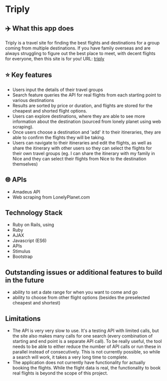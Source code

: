 # Triply
## ✈️ What this app does
Triply is a travel site for finding the best flights and destinations for a group coming from multiple destinations. If you have family overseas and are always struggling to figure out the best place to meet, with decent flights for everyone, then this site is for you! URL: [triply](https://www.triply.world)


## ⭐ Key features
- Users input the details of their travel groups
- Search feature queries the API for real flights from each starting point to various destinations
- Results are sorted by price or duration, and flights are stored for the cheapest and shorted flight options. 
- Users can explore destinations, where they are able to see more information about the destination (sourced from lonely planet using web scraping). 
- Once users choose a destination and 'add' it to their itineraries, they are able to confirm the flights they will be taking.
- Users can navigate to their itineraries and edit the flights, as well as share the itinerary with other users so they can select the flights for their own travel groups (eg. I can share the itinerary with my family in Nice and they can select their flights from Nice to the destination themselves) 


## 🌐 APIs
- Amadeus API
- Web scraping from LonelyPlanet.com

## Technology Stack
- Ruby on Rails, using
- Ruby
- AJAX
- Javascript (ES6)
- APIs
- Stimulus
- Bootstrap

## Outstanding issues or additional features to build in the future
- ability to set a date range for when you want to come and go
- ability to choose from other flight options (besides the preselected cheapest and shortest)

## Limitations
- The API is very very slow to use. It's a testing API with limited calls, but the site also makes many calls for one search (every combination of starting and end point is a separate API call). To be really useful, the tool needs to be able to either reduce the number of API calls or run these in parallel instead of consecutively. This is not currently possible, so while a search will work, it takes a very long time to complete. 
- The application does not currently have functionality for actually booking the flights. While the flight data is real, the functionality to book real flights is beyond the scope of this project. 
